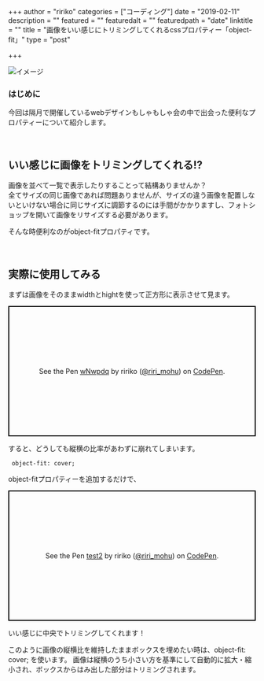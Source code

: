 +++
author = "ririko"
categories = ["コーディング"]
date = "2019-02-11"
description = ""
featured = ""
featuredalt = ""
featuredpath = "date"
linktitle = ""
title = "画像をいい感じにトリミングしてくれるcssプロパティー「object-fit」"
type = "post"

+++



![イメージ](/images/2019/1/1_27_3.png "イメージ")

### はじめに

今回は隔月で開催しているwebデザインもしゃもしゃ会の中で出会った便利なプロパティーについて紹介します。

<br>

## いい感じに画像をトリミングしてくれる!?

画像を並べて一覧で表示したりすることって結構ありませんか？<br>
全てサイズの同じ画像であれば問題ありませんが、サイズの違う画像を配置しないといけない場合に同じサイズに調節するのには手間がかかりますし、フォトショップを開いて画像をリサイズする必要があります。

そんな時便利なのがobject-fitプロパティです。

<br>

## 実際に使用してみる


まずは画像をそのままwidthとhightを使って正方形に表示させて見ます。<br>

<p class="codepen" data-height="265" data-theme-id="0" data-default-tab="html,result" data-user="riri_mohu" data-slug-hash="wNwpdq" style="height: 265px; box-sizing: border-box; display: flex; align-items: center; justify-content: center; border: 2px solid black; margin: 1em 0; padding: 1em;" data-pen-title="wNwpdq">
  <span>See the Pen <a href="https://codepen.io/riri_mohu/pen/wNwpdq/">
  wNwpdq</a> by ririko (<a href="https://codepen.io/riri_mohu">@riri_mohu</a>)
  on <a href="https://codepen.io">CodePen</a>.</span>
</p>
<script async src="https://static.codepen.io/assets/embed/ei.js"></script>



すると、どうしても縦横の比率があわずに崩れてしまいます。<br>

```
 object-fit: cover;
```


object-fitプロパティーを追加するだけで、




<p class="codepen" data-height="265" data-theme-id="0" data-default-tab="html,result" data-user="riri_mohu" data-slug-hash="RvLBpR" style="height: 265px; box-sizing: border-box; display: flex; align-items: center; justify-content: center; border: 2px solid black; margin: 1em 0; padding: 1em;" data-pen-title="test2">
  <span>See the Pen <a href="https://codepen.io/riri_mohu/pen/RvLBpR/">
  test2</a> by ririko (<a href="https://codepen.io/riri_mohu">@riri_mohu</a>)
  on <a href="https://codepen.io">CodePen</a>.</span>
</p>
<script async src="https://static.codepen.io/assets/embed/ei.js"></script>



いい感じに中央でトリミングしてくれます！


このように画像の縦横比を維持したままボックスを埋めたい時は、object-fit: cover; を使います。
画像は縦横のうち小さい方を基準にして自動的に拡大・縮小され、ボックスからはみ出した部分はトリミングされます。


